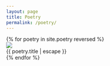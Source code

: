 ```yaml
---
layout: page
title: Poetry
permalink: /poetry/
---
```


<div class="poetry-list">
  {% for poetry in site.poetry reversed %}
  <div class="poetry">
    <a href="{{ poetry.url }}"><img src="{{ poetry.header }}"></a>
    <div class="poetry-title">
      {{ poetry.title | escape }}
    </div>
  </div>
  {% endfor %}
</div>